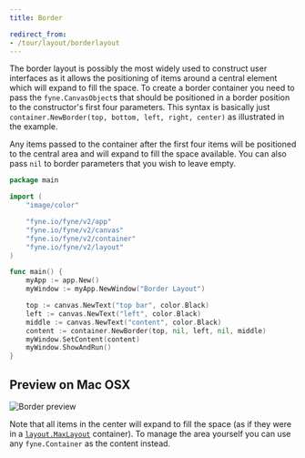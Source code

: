 ```yaml
---
title: Border

redirect_from:
- /tour/layout/borderlayout
---
```


The border layout is possibly the most widely used to construct user
interfaces as it allows the positioning of items around a central element
which will expand to fill the space. To create a border container you need
to pass the `fyne.CanvasObject`s that should be positioned in a border
position to the constructor's first four parameters. This
syntax is basically just
`container.NewBorder(top, bottom, left, right, center)` as illustrated in
the example.

Any items passed to the container after the first four items will be
positioned to the central area and will expand to fill the space available.
You can also pass `nil` to border parameters that you wish to leave empty.

```go
package main

import (
	"image/color"

	"fyne.io/fyne/v2/app"
	"fyne.io/fyne/v2/canvas"
	"fyne.io/fyne/v2/container"
	"fyne.io/fyne/v2/layout"
)

func main() {
	myApp := app.New()
	myWindow := myApp.NewWindow("Border Layout")

	top := canvas.NewText("top bar", color.Black)
	left := canvas.NewText("left", color.Black)
	middle := canvas.NewText("content", color.Black)
	content := container.NewBorder(top, nil, left, nil, middle)
	myWindow.SetContent(content)
	myWindow.ShowAndRun()
}
```
## Preview on Mac OSX
![Border preview](https://res.cloudinary.com/denj7z5ec/image/upload/v1666692796/Screenshot_2022-10-25_at_11.13.00_AM_wsxyd0.png)

Note that all items in the center will expand to fill the space (as if
they were in a [`layout.MaxLayout`](/container/max) container).
To manage the area yourself you can use any `fyne.Container` as the
content instead.
